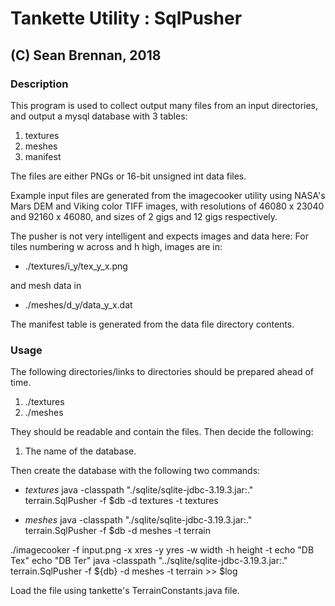 Tankette Utility : SqlPusher
==============================

(C) Sean Brennan, 2018
------------------------------

### Description

This program is used to collect output many files from an input directories,
and output a mysql database with 3 tables:
1. textures
2. meshes
3. manifest

The files are either PNGs or 16-bit unsigned int data files.

Example input files are generated from the imagecooker utility using
 NASA's Mars DEM and Viking color TIFF images, with
resolutions of 46080 x 23040 and 92160 x 46080, and sizes of 2 gigs and
12 gigs respectively.

The pusher is not very intelligent and expects images and data here:
For tiles numbering w across and h high, images are in:
+ ./textures/i_y/tex_y_x.png

and mesh data in
+ ./meshes/d_y/data_y_x.dat

The manifest table is generated from the data file directory contents.


### Usage

The following directories/links to directories should be prepared ahead of time.
1. ./textures
2. ./meshes

They should be readable and contain the files.  Then decide the following:
1. The name of the database.

Then create the database with the following two  commands:
+ _textures_ java -classpath "./sqlite/sqlite-jdbc-3.19.3.jar:." terrain.SqlPusher -f $db -d textures -t textures

+ _meshes_ java -classpath "./sqlite/sqlite-jdbc-3.19.3.jar:." terrain.SqlPusher -f $db -d meshes -t terrain

./imagecooker -f input.png -x xres -y yres -w width -h height -t
echo "DB Tex"
echo "DB Ter"
java -classpath "../sqlite/sqlite-jdbc-3.19.3.jar:." terrain.SqlPusher -f ${db} -d meshes -t terrain >> $log 


Load the file using tankette's TerrainConstants.java file.
